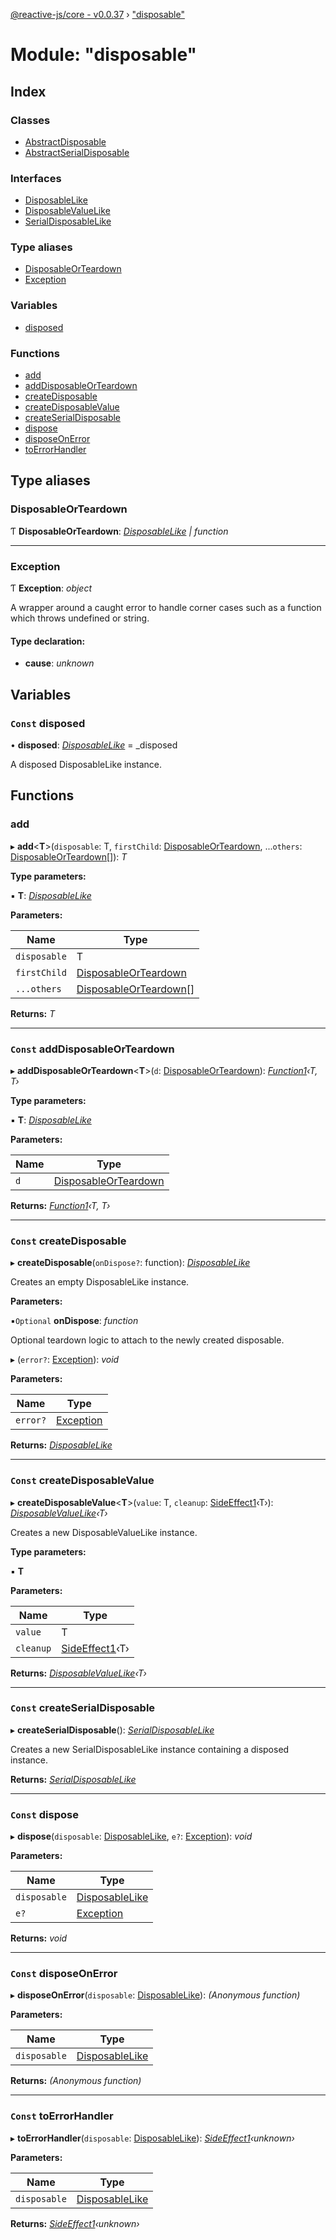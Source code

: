 [@reactive-js/core - v0.0.37](../README.md) › ["disposable"](_disposable_.md)

# Module: "disposable"

## Index

### Classes

* [AbstractDisposable](../classes/_disposable_.abstractdisposable.md)
* [AbstractSerialDisposable](../classes/_disposable_.abstractserialdisposable.md)

### Interfaces

* [DisposableLike](../interfaces/_disposable_.disposablelike.md)
* [DisposableValueLike](../interfaces/_disposable_.disposablevaluelike.md)
* [SerialDisposableLike](../interfaces/_disposable_.serialdisposablelike.md)

### Type aliases

* [DisposableOrTeardown](_disposable_.md#disposableorteardown)
* [Exception](_disposable_.md#exception)

### Variables

* [disposed](_disposable_.md#const-disposed)

### Functions

* [add](_disposable_.md#add)
* [addDisposableOrTeardown](_disposable_.md#const-adddisposableorteardown)
* [createDisposable](_disposable_.md#const-createdisposable)
* [createDisposableValue](_disposable_.md#const-createdisposablevalue)
* [createSerialDisposable](_disposable_.md#const-createserialdisposable)
* [dispose](_disposable_.md#const-dispose)
* [disposeOnError](_disposable_.md#const-disposeonerror)
* [toErrorHandler](_disposable_.md#const-toerrorhandler)

## Type aliases

###  DisposableOrTeardown

Ƭ **DisposableOrTeardown**: *[DisposableLike](../interfaces/_disposable_.disposablelike.md) | function*

___

###  Exception

Ƭ **Exception**: *object*

A wrapper around a caught error to handle corner cases such
as a function which throws undefined or string.

#### Type declaration:

* **cause**: *unknown*

## Variables

### `Const` disposed

• **disposed**: *[DisposableLike](../interfaces/_disposable_.disposablelike.md)* = _disposed

A disposed DisposableLike instance.

## Functions

###  add

▸ **add**<**T**>(`disposable`: T, `firstChild`: [DisposableOrTeardown](_disposable_.md#disposableorteardown), ...`others`: [DisposableOrTeardown](_disposable_.md#disposableorteardown)[]): *T*

**Type parameters:**

▪ **T**: *[DisposableLike](../interfaces/_disposable_.disposablelike.md)*

**Parameters:**

Name | Type |
------ | ------ |
`disposable` | T |
`firstChild` | [DisposableOrTeardown](_disposable_.md#disposableorteardown) |
`...others` | [DisposableOrTeardown](_disposable_.md#disposableorteardown)[] |

**Returns:** *T*

___

### `Const` addDisposableOrTeardown

▸ **addDisposableOrTeardown**<**T**>(`d`: [DisposableOrTeardown](_disposable_.md#disposableorteardown)): *[Function1](_functions_.md#function1)‹T, T›*

**Type parameters:**

▪ **T**: *[DisposableLike](../interfaces/_disposable_.disposablelike.md)*

**Parameters:**

Name | Type |
------ | ------ |
`d` | [DisposableOrTeardown](_disposable_.md#disposableorteardown) |

**Returns:** *[Function1](_functions_.md#function1)‹T, T›*

___

### `Const` createDisposable

▸ **createDisposable**(`onDispose?`: function): *[DisposableLike](../interfaces/_disposable_.disposablelike.md)*

Creates an empty DisposableLike instance.

**Parameters:**

▪`Optional`  **onDispose**: *function*

Optional teardown logic to attach to the newly created disposable.

▸ (`error?`: [Exception](_disposable_.md#exception)): *void*

**Parameters:**

Name | Type |
------ | ------ |
`error?` | [Exception](_disposable_.md#exception) |

**Returns:** *[DisposableLike](../interfaces/_disposable_.disposablelike.md)*

___

### `Const` createDisposableValue

▸ **createDisposableValue**<**T**>(`value`: T, `cleanup`: [SideEffect1](_functions_.md#sideeffect1)‹T›): *[DisposableValueLike](../interfaces/_disposable_.disposablevaluelike.md)‹T›*

Creates a new DisposableValueLike instance.

**Type parameters:**

▪ **T**

**Parameters:**

Name | Type |
------ | ------ |
`value` | T |
`cleanup` | [SideEffect1](_functions_.md#sideeffect1)‹T› |

**Returns:** *[DisposableValueLike](../interfaces/_disposable_.disposablevaluelike.md)‹T›*

___

### `Const` createSerialDisposable

▸ **createSerialDisposable**(): *[SerialDisposableLike](../interfaces/_disposable_.serialdisposablelike.md)*

Creates a new SerialDisposableLike instance containing a disposed instance.

**Returns:** *[SerialDisposableLike](../interfaces/_disposable_.serialdisposablelike.md)*

___

### `Const` dispose

▸ **dispose**(`disposable`: [DisposableLike](../interfaces/_disposable_.disposablelike.md), `e?`: [Exception](_disposable_.md#exception)): *void*

**Parameters:**

Name | Type |
------ | ------ |
`disposable` | [DisposableLike](../interfaces/_disposable_.disposablelike.md) |
`e?` | [Exception](_disposable_.md#exception) |

**Returns:** *void*

___

### `Const` disposeOnError

▸ **disposeOnError**(`disposable`: [DisposableLike](../interfaces/_disposable_.disposablelike.md)): *(Anonymous function)*

**Parameters:**

Name | Type |
------ | ------ |
`disposable` | [DisposableLike](../interfaces/_disposable_.disposablelike.md) |

**Returns:** *(Anonymous function)*

___

### `Const` toErrorHandler

▸ **toErrorHandler**(`disposable`: [DisposableLike](../interfaces/_disposable_.disposablelike.md)): *[SideEffect1](_functions_.md#sideeffect1)‹unknown›*

**Parameters:**

Name | Type |
------ | ------ |
`disposable` | [DisposableLike](../interfaces/_disposable_.disposablelike.md) |

**Returns:** *[SideEffect1](_functions_.md#sideeffect1)‹unknown›*
